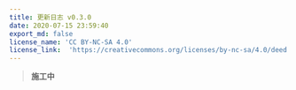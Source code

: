```yaml
---
title: 更新日志 v0.3.0
date: 2020-07-15 23:59:40
export_md: false
license_name: 'CC BY-NC-SA 4.0'
license_link:  'https://creativecommons.org/licenses/by-nc-sa/4.0/deed.zh'
---
```


> **施工中**